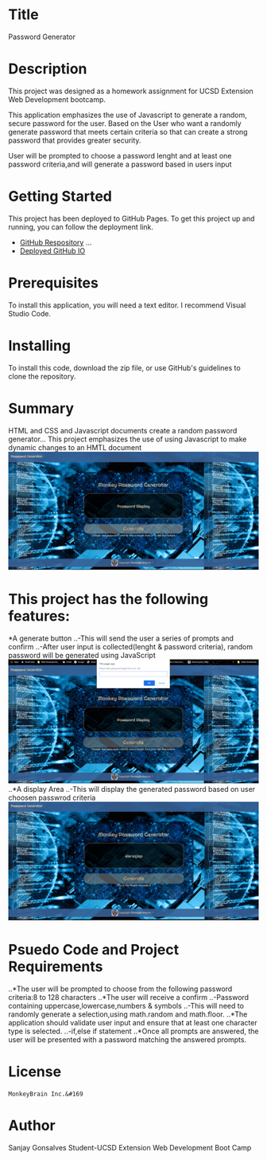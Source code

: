 # Title
Password Generator
# Description
This project was designed as a homework assignment for UCSD Extension Web Development bootcamp.

This application emphasizes the use of Javascript to generate a random, secure password for the user.
Based on the User who want a randomly generate password that meets certain criteria so that can create a strong password that provides greater security.

User will be prompted to choose a password lenght and at least one password criteria,and will generate a password based in users input
# Getting Started
This project has been deployed to GitHub Pages. To get this project up and running, you can follow the deployment link.
   + [GitHub Respository](https://github.com/sanjay1626/Password-Generator.git) ...
   + [Deployed GitHub IO](https://sanjay1626.github.io/Password-Generator/.)

# Prerequisites
To install this application, you will need a text editor. I recommend Visual Studio Code.

# Installing
To install this code, download the zip file, or use GitHub's guidelines to clone the repository.

# Summary
HTML and CSS and Javascript documents create a random password generator...
This project emphasizes the use of using Javascript to make dynamic changes to an HMTL document
  ![ScreenshotIntro](https://github.com/sanjay1626/Password-Generator/blob/main/assests/images/Screenshot1.jpg)

# This project has the following features:
*A generate button
    ..-This will send the user a series of prompts and confirm
    ..-After user input is collected(lenght & password criteria), random password will be generated using JavaScript
    ![ScreenshotLength](https://github.com/sanjay1626/Password-Generator/blob/main/assests/images/Screenshot2.jpg)
..*A display Area
    ..-This will display the generated password based on user choosen passwrod criteria
     ![Screenshotdisplay](https://github.com/sanjay1626/Password-Generator/blob/main/assests/images/Screenshot4.jpg)

# Psuedo Code and Project Requirements
..*The user will be prompted to choose from the following password criteria:8 to 128 characters
..*The user will receive a confirm
     ..-Password containing uppercase,lowercase,numbers & symbols
     ..-This will need to randomly generate a selection,using math.random and math.floor.
..*The application should validate user input and ensure that at least one character type is selected.
     ..-if,else if statement
..*Once all prompts are answered, the user will be presented with a password matching the answered prompts. 

# License
    MonkeyBrain Inc.&#169

# Author
  Sanjay Gonsalves
  Student-UCSD Extension 
  Web Development Boot Camp



     

